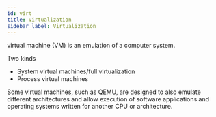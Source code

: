 ```yaml
---
id: virt
title: Virtualization
sidebar_label: Virtualization
---
```


virtual machine (VM) is an emulation of a computer system.

Two kinds
- System virtual machines/full virtualization
- Process virtual machines

Some virtual machines, such as QEMU, are designed to also emulate different architectures and allow execution of software applications and operating systems written for another CPU or architecture. 